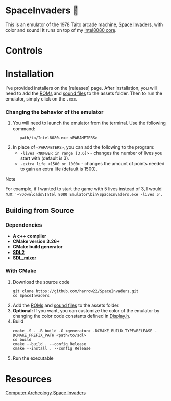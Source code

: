 # SpaceInvaders 👾
This is an emulator of the 1978 Taito arcade machine, [Space Invaders](https://en.wikipedia.org/wiki/Space_Invaders), with color and sound! It runs on top of my [Intel8080 core](https://github.com/harrow22/Intel8080).  

# Controls

# Installation
I've provided installers on the [releases] page. After installation, you will need to add the [ROMs](assets/roms) and [sound files](assets/sound) to the assets folder. Then to run the emulator, simply click on the `.exe`.

### Changing the behavior of the emulator
1) You will need to launch the emulator from the terminal. Use the following command:
   ```
      path/to/Intel8080.exe <PARAMETERS>
   ```
2) In place of `<PARAMETERS>`, you can add the following to the program:
   * `-lives <NUMBER in range [3,6]>` - changes the number of lives you start with (default is 3).
   * `-extra_life <1500 or 1000>` - changes the amount of points needed to gain an extra life (default is 1500).
> [!NOTE]
> For example, if I wanted to start the game with 5 lives instead of 3, I would run: `'~\Downloads\Intel 8080 Emulator\bin\SpaceInvaders.exe -lives 5'`.

## Building from Source
### Dependencies
* **A c++ compiler**
* **CMake version 3.26+**
* **CMake build generator**
* **[SDL2](https://github.com/libsdl-org/SDL)**
* **[SDL_mixer](https://github.com/libsdl-org/SDL_mixer)**

### With CMake
1) Download the source code
    ```
    git clone https://github.com/harrow22/SpaceInvaders.git
    cd SpaceInvaders
    ```
2) Add the [ROMs](assets/roms) and [sound files](assets/sound) to the assets folder.
3) **Optional:** If you want, you can customize the color of the emulator by changing the color code constants defined in [Display.h](src/components/Display.h).  
4) Build
    ```
    cmake -S . -B build -G <generator> -DCMAKE_BUILD_TYPE=RELEASE -DCMAKE_PREFIX_PATH <path/to/sdl>
    cd build
    cmake --build . --config Release
    cmake --install . --config Release
    ```
5) Run the executable

# Resources
[Computer Archeology Space Invaders](https://computerarcheology.com/Arcade/SpaceInvaders/)